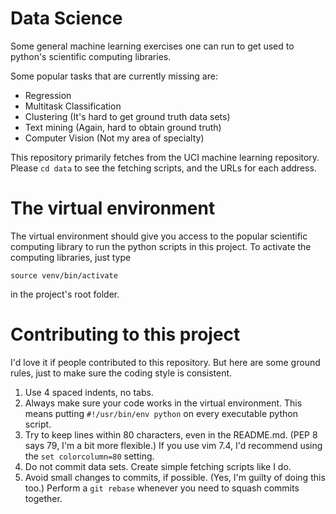 # Data Science
Some general machine learning exercises one can run to get used to python's
scientific computing libraries.

Some popular tasks that are currently missing are:

- Regression
- Multitask Classification
- Clustering (It's hard to get ground truth data sets)
- Text mining (Again, hard to obtain ground truth)
- Computer Vision (Not my area of specialty)

This repository primarily fetches from the UCI machine learning repository.
Please `cd data` to see the fetching scripts, and the URLs for each address.

# The virtual environment
The virtual environment should give you access to the popular scientific
computing library to run the python scripts in this project. To activate the
computing libraries, just type

```
source venv/bin/activate
```

in the project's root folder.

# Contributing to this project
I'd love it if people contributed to this repository. But here are some ground
rules, just to make sure the coding style is consistent.

1. Use 4 spaced indents, no tabs.
2. Always make sure your code works in the virtual environment. This means
putting `#!/usr/bin/env python` on every executable python script.
3. Try to keep lines within 80 characters, even in the README.md.
(PEP 8 says 79, I'm a bit more flexible.) If you use vim 7.4, I'd recommend
using the `set colorcolumn=80` setting.
4. Do not commit data sets. Create simple fetching scripts like I do.
5. Avoid small changes to commits, if possible. (Yes, I'm guilty of doing this
too.) Perform a `git rebase` whenever you need to squash commits together.
